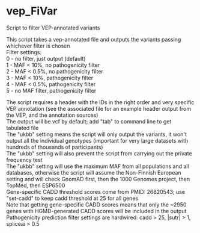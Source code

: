 # vep_FiVar
Script to filter VEP-annotated variants

This script takes a vep-annotated file and outputs the variants passing whichever filter is chosen<br>
Filter settings:<br>
0 - no filter, just output (default)<br>
1 - MAF < 10%, no pathogenicity filter<br>
2 - MAF < 0.5%, no pathogenicity filter<br>
3 - MAF < 10%, pathogenicity filter<br>
4 - MAF < 0.5%, pathogenicity filter<br>
5 - no MAF filter, pathogenicity filter<br>

The script requires a header with the IDs in the right order and very specific VEP annotation (see the associated file for an example header output from the VEP, and the annotation sources)<br>
The output will be vcf by default; add "tab" to command line to get tabulated file<br>
The "ukbb" setting means the script will only output the variants, it won't output all the individual genotypes (important for very large datasets with hundreds of thousands of participants)<br>
The "ukbb" setting will also prevent the script from carrying out the private frequency test<br>
The "ukbb" setting will use the maximum MAF from all populations and all databases, otherwise the script will assume the Non-Finnish European setting and will check GnomAD first, then the 1000 Genomes project, then TopMed, then ESP6500<br>
Gene-specific CADD threshold scores come from PMID: 26820543; use "set-cadd" to keep cadd threshold at 25 for all genes<br>
Note that getting gene-specific CADD scores means that only the ~2950 genes with HGMD-generated CADD scores will be included in the output<br>
Pathogenicity prediction filter settings are hardwired: cadd > 25, |sutr| > 1, spliceai > 0.5<br>
